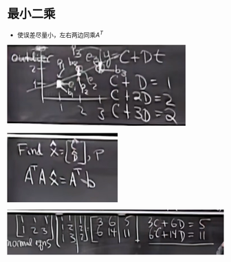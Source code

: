 # 最小二乘

- 使误差尽量小，左右两边同乘$A^T$

![image-20230322232943413](images/image-20230322232943413.png)

![image-20230322233026530](images/image-20230322233026530.png)

![image-20230322233859011](images/image-20230322233859011.png)